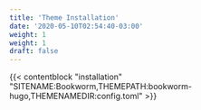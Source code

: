 ```yaml
---
title: 'Theme Installation'
date: '2020-05-10T02:54:40-03:00'
weight: 1
weight: 1
draft: false
---
```


{{< contentblock "installation" "SITENAME:Bookworm,THEMEPATH:bookworm-hugo,THEMENAMEDIR:config.toml" >}}
